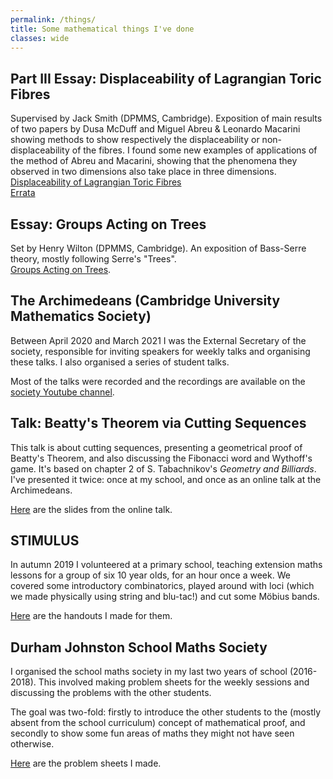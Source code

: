 ```yaml
---
permalink: /things/
title: Some mathematical things I've done
classes: wide
---
```


## Part III Essay: Displaceability of Lagrangian Toric Fibres
Supervised by Jack Smith (DPMMS, Cambridge). Exposition of main results of two papers by Dusa McDuff and Miguel Abreu & Leonardo Macarini showing methods to show respectively the displaceability or non-displaceability
of the fibres. I found some new examples of applications of the method of Abreu and Macarini, showing that the phenomena they observed in two dimensions also take place in three dimensions. <br>
[Displaceability of Lagrangian Toric Fibres](../files/displaceability.pdf)<br>
[Errata](../files/displaceability_errata.pdf)



## Essay: Groups Acting on Trees

Set by Henry Wilton (DPMMS, Cambridge). An exposition of Bass-Serre theory, mostly following Serre's "Trees".<br>
[Groups Acting on Trees](../files/trees.pdf).

## The Archimedeans (Cambridge University Mathematics Society)

Between April 2020 and March 2021 I was the External Secretary of the society, responsible for inviting speakers for weekly talks and organising these talks. I also organised a series of student talks.

Most of the talks were recorded and the recordings are available on the [society Youtube channel](https://www.youtube.com/channel/UCdswONpWjfKTbpkBUP4fOyA/videos).


## Talk: Beatty's Theorem via Cutting Sequences

This talk is about cutting sequences, presenting a geometrical proof of Beatty's Theorem, and also discussing the Fibonacci word and Wythoff's game. It's based on
chapter 2 of S. Tabachnikov's *Geometry and Billiards*. <br>
I've presented it twice: once at my school, and once as an online talk at the Archimedeans.

[Here](../files/cutting_sequences.pdf) are the slides from the online talk.

## STIMULUS

In autumn 2019 I volunteered at a primary school, teaching extension maths lessons for a group of six 10 year olds, for an hour once a week. We covered some introductory combinatorics, played around with loci
(which we made physically using string and blu-tac!) and cut some Möbius bands.

[Here](stimulus/) are the handouts I made for them.


## Durham Johnston School Maths Society

I organised the school maths society in my last two years of school (2016-2018). This involved making problem sheets for the weekly sessions and discussing the problems with the other students.

The goal was two-fold: firstly to introduce the other students to the (mostly absent from the school curriculum) concept of mathematical proof, and secondly to show some fun areas of maths they might not have seen otherwise.

[Here](mathsoc/) are the problem sheets I made.

